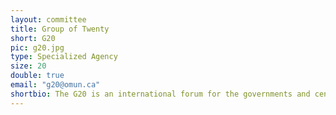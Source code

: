 ```yaml
---
layout: committee
title: Group of Twenty
short: G20
pic: g20.jpg
type: Specialized Agency
size: 20
double: true
email: "g20@omun.ca"
shortbio: The G20 is an international forum for the governments and central bank governors of twenty nations all over the globe. The G20 aims to discuss policy issues pertaining to the promotion of international financial stability.
---
```

